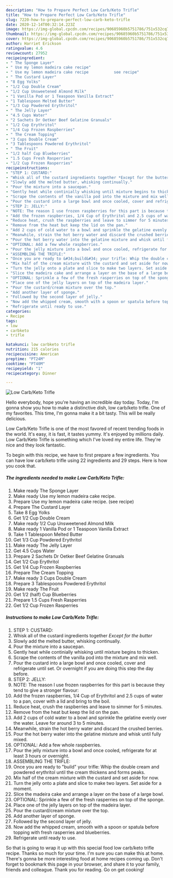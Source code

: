 ```yaml
---
description: "How to Prepare Perfect Low Carb/Keto Trifle"
title: "How to Prepare Perfect Low Carb/Keto Trifle"
slug: 7220-how-to-prepare-perfect-low-carb-keto-trifle
date: 2020-12-14T00:32:14.223Z
image: https://img-global.cpcdn.com/recipes/90685960b5751786/751x532cq70/low-carbketo-trifle-recipe-main-photo.jpg
thumbnail: https://img-global.cpcdn.com/recipes/90685960b5751786/751x532cq70/low-carbketo-trifle-recipe-main-photo.jpg
cover: https://img-global.cpcdn.com/recipes/90685960b5751786/751x532cq70/low-carbketo-trifle-recipe-main-photo.jpg
author: Harriet Erickson
ratingvalue: 4.6
reviewcount: 27952
recipeingredient:
- " The Sponge Layer"
- " Use my lemon madeira cake recipe"
- " Use my lemon madeira cake recipe           see recipe"
- " The Custard Layer"
- "8 Egg Yolks"
- "1/2 Cup Double Cream"
- "1/2 Cup Unsweetened Almond Milk"
- "1 Vanilla Pod or 1 Teaspoon Vanilla Extract"
- "1 Tablespoon Melted Butter"
- "1/3 Cup Powdered Erythritol"
- " The Jelly Layer"
- "4.5 Cups Water"
- "2 Sachets Dr Oetker Beef Gelatine Granuals"
- "1/2 Cup Erythritol"
- "1/4 Cup Frozen Raspberries"
- " The Cream Topping"
- "3 Cups Double Cream"
- "3 Tablespoons Powdered Erythritol"
- " The Fruit"
- "1/2 half Cup Blueberries"
- "1.5 Cups Fresh Rasperries"
- "1/2 Cup Frozen Rasperries"
recipeinstructions:
- "STEP 1: CUSTARD:"
- "Whisk all of the custard ingredients together *Except for the butter*"
- "Slowly add the melted butter, whisking continually."
- "Pour the mixture into a saucepan."
- "Gently heat while continially whisking until mixture begins to thicken."
- "Scrape the contents of the vanilla pod into the mixture and mix well."
- "Pour the custard into a large bowl and once cooled, cover and refrigerate until set. Or overnight if you are doing this step the day before."
- "STEP 2: JELLY:"
- "NOTE: The reason I use frozen raspberries for this part is because they tend to give a stronger flavour:"
- "Add the frozen raspberries, 1/4 Cup of Erythritol and 2.5 cups of water to a pan, cover with a lid and bring to the boil."
- "Reduce heat, crush the raspberries and leave to simmer for 5 minutes."
- "Remove from the heat but keep the lid on the pan."
- "Add 2 cups of cold water to a bowl and sprinkle the gelatine evenly over the water. Leave for around 3 to 5 minutes."
- "Meanwhile, strain the hot berry water and discard the crushed berries."
- "Pour the hot berry water into the gelatine mixture and whisk until fully mixed."
- "OPTIONAL: Add a few whole raspberries."
- "Pour the jelly mixture into a bowl and once cooled, refrigerate for at least 3 hours or overnight."
- "ASSEMBLING THE TRIFLE:"
- "Once you are ready to &#34;build&#34; your trifle: Whip the double cream and powdered erythritol until the cream thickens and forms peaks."
- "Mix half of the cream mixture with the custard and set aside for now."
- "Turn the jelly onto a plate and slice to make two layers. Set aside for a moment."
- "Slice the madeira cake and arrange a layer on the base of a large bowl."
- "OPTIONAL: Sprinkle a few of the fresh rasperries on top of the sponge."
- "Place one of the jelly layers on top of the madeira layer."
- "Pour the custard/cream mixture over the top."
- "Add another layer of sponge."
- "Followed by the second layer of jelly."
- "Now add the whipped cream, smooth with a spoon or spatula before topping with fresh rasperries and blueberries."
- "Refrigerate until ready to use."
categories:
- Recipe
tags:
- low
- carbketo
- trifle

katakunci: low carbketo trifle 
nutrition: 215 calories
recipecuisine: American
preptime: "PT24M"
cooktime: "PT40M"
recipeyield: "1"
recipecategory: Dinner

---
```



![Low Carb/Keto Trifle](https://img-global.cpcdn.com/recipes/90685960b5751786/751x532cq70/low-carbketo-trifle-recipe-main-photo.jpg)

Hello everybody, hope you're having an incredible day today. Today, I'm gonna show you how to make a distinctive dish, low carb/keto trifle. One of my favorites. This time, I'm gonna make it a bit tasty. This will be really delicious.



Low Carb/Keto Trifle is one of the most favored of recent trending foods in the world. It's easy, it is fast, it tastes yummy. It's enjoyed by millions daily. Low Carb/Keto Trifle is something which I've loved my entire life. They're nice and they look fantastic.


To begin with this recipe, we have to first prepare a few ingredients. You can have low carb/keto trifle using 22 ingredients and 29 steps. Here is how you cook that.

<!--inarticleads1-->

##### The ingredients needed to make Low Carb/Keto Trifle:

1. Make ready  The Sponge Layer
1. Make ready  Use my lemon madeira cake recipe.
1. Prepare  Use my lemon madeira cake recipe.           (see recipe)
1. Prepare  The Custard Layer
1. Take 8 Egg Yolks
1. Get 1/2 Cup Double Cream
1. Make ready 1/2 Cup Unsweetened Almond Milk
1. Make ready 1 Vanilla Pod or 1 Teaspoon Vanilla Extract
1. Take 1 Tablespoon Melted Butter
1. Get 1/3 Cup Powdered Erythritol
1. Make ready  The Jelly Layer
1. Get 4.5 Cups Water
1. Prepare 2 Sachets Dr Oetker Beef Gelatine Granuals
1. Get 1/2 Cup Erythritol
1. Get 1/4 Cup Frozen Raspberries
1. Prepare  The Cream Topping
1. Make ready 3 Cups Double Cream
1. Prepare 3 Tablespoons Powdered Erythritol
1. Make ready  The Fruit
1. Get 1/2 (half) Cup Blueberries
1. Prepare 1.5 Cups Fresh Rasperries
1. Get 1/2 Cup Frozen Rasperries




<!--inarticleads2-->

##### Instructions to make Low Carb/Keto Trifle:

1. STEP 1: CUSTARD:
1. Whisk all of the custard ingredients together *Except for the butter*
1. Slowly add the melted butter, whisking continually.
1. Pour the mixture into a saucepan.
1. Gently heat while continially whisking until mixture begins to thicken.
1. Scrape the contents of the vanilla pod into the mixture and mix well.
1. Pour the custard into a large bowl and once cooled, cover and refrigerate until set. Or overnight if you are doing this step the day before.
1. STEP 2: JELLY:
1. NOTE: The reason I use frozen raspberries for this part is because they tend to give a stronger flavour:
1. Add the frozen raspberries, 1/4 Cup of Erythritol and 2.5 cups of water to a pan, cover with a lid and bring to the boil.
1. Reduce heat, crush the raspberries and leave to simmer for 5 minutes.
1. Remove from the heat but keep the lid on the pan.
1. Add 2 cups of cold water to a bowl and sprinkle the gelatine evenly over the water. Leave for around 3 to 5 minutes.
1. Meanwhile, strain the hot berry water and discard the crushed berries.
1. Pour the hot berry water into the gelatine mixture and whisk until fully mixed.
1. OPTIONAL: Add a few whole raspberries.
1. Pour the jelly mixture into a bowl and once cooled, refrigerate for at least 3 hours or overnight.
1. ASSEMBLING THE TRIFLE:
1. Once you are ready to &#34;build&#34; your trifle: Whip the double cream and powdered erythritol until the cream thickens and forms peaks.
1. Mix half of the cream mixture with the custard and set aside for now.
1. Turn the jelly onto a plate and slice to make two layers. Set aside for a moment.
1. Slice the madeira cake and arrange a layer on the base of a large bowl.
1. OPTIONAL: Sprinkle a few of the fresh rasperries on top of the sponge.
1. Place one of the jelly layers on top of the madeira layer.
1. Pour the custard/cream mixture over the top.
1. Add another layer of sponge.
1. Followed by the second layer of jelly.
1. Now add the whipped cream, smooth with a spoon or spatula before topping with fresh rasperries and blueberries.
1. Refrigerate until ready to use.




So that is going to wrap it up with this special food low carb/keto trifle recipe. Thanks so much for your time. I'm sure you can make this at home. There's gonna be more interesting food at home recipes coming up. Don't forget to bookmark this page in your browser, and share it to your family, friends and colleague. Thank you for reading. Go on get cooking!
